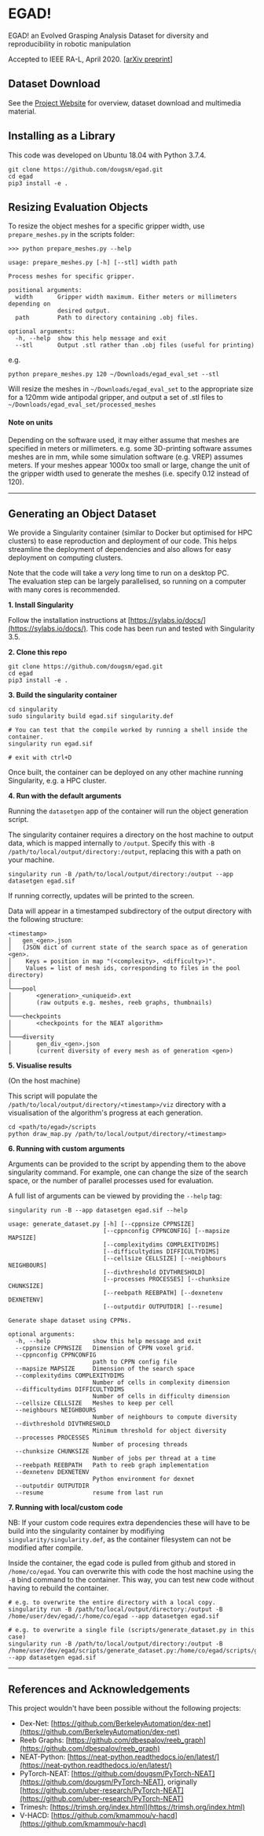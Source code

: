 # EGAD!

EGAD! an Evolved Grasping Analysis Dataset for diversity and reproducibility in robotic manipulation

Accepted to IEEE RA-L, April 2020.  [[arXiv preprint](https://arxiv.org/abs/2003.01314)]

## Dataset Download

See the [Project Website](https://dougsm.github.io/egad/) for overview, dataset download and multimedia material.


## Installing as a Library

This code was developed on Ubuntu 18.04 with Python 3.7.4.

```shell script
git clone https://github.com/dougsm/egad.git 
cd egad
pip3 install -e .
```

## Resizing Evaluation Objects

To resize the object meshes for a specific gripper width, use `prepare_meshes.py` in the scripts folder:

```shell script
>>> python prepare_meshes.py --help

usage: prepare_meshes.py [-h] [--stl] width path

Process meshes for specific gripper.

positional arguments:
  width       Gripper width maximum. Either meters or millimeters depending on
              desired output.
  path        Path to directory containing .obj files.

optional arguments:
  -h, --help  show this help message and exit
  --stl       Output .stl rather than .obj files (useful for printing)
```

e.g.

```shell script
python prepare_meshes.py 120 ~/Downloads/egad_eval_set --stl
```

Will resize the meshes in `~/Downloads/egad_eval_set` to the appropriate size
for a 120mm wide antipodal gripper, and output a set of .stl files to `~/Downloads/egad_eval_set/processed_meshes`

#### Note on units
Depending on the software used, it may either assume that meshes are specified in meters or millimeters.
e.g. some 3D-printing software assumes meshes are in mm, while some simulation software (e.g. VREP) assumes meters.
If your meshes appear 1000x too small or large, change the unit of the gripper width used to generate the meshes (i.e. specify 0.12 instead of 120).

---

## Generating an Object Dataset

We provide a Singularity container (similar to Docker but optimised for HPC clusters) to ease reproduction and deployment of our code.
This helps streamline the deployment of dependencies and also allows for easy deployment on computing clusters.

Note that the code will take a *very* long time to run on a desktop PC.  
The evaluation step can be largely parallelised, so running on a computer with many cores is recommended.


**1. Install Singularity**

Follow the installation instructions at [https://sylabs.io/docs/](https://sylabs.io/docs/).
This code has been run and tested with Singularity 3.5.

**2. Clone this repo**

```shell script
git clone https://github.com/dougsm/egad.git
cd egad
pip3 install -e .
```

**3. Build the singularity container**

```shell script
cd singularity
sudo singularity build egad.sif singularity.def 

# You can test that the compile worked by running a shell inside the container.
singularity run egad.sif

# exit with ctrl+D
```

Once built, the container can be deployed on any other machine running Singularity, e.g. a HPC cluster.

**4. Run with the default arguments**

Running the `datasetgen` app of the container will run the object generation script.

The singularity container requires a directory on the host machine to output data,
which is mapped internally to `/output`.
Specify this with `-B /path/to/local/output/directory:/output`, replacing this with
a path on your machine.

```shell script
singularity run -B /path/to/local/output/directory:/output --app datasetgen egad.sif
```

If running correctly, updates will be printed to the screen.

Data will appear in a timestamped subdirectory of the output directory with the following structure:

```
<timestamp>
│   gen_<gen>.json 
│   (JSON dict of current state of the search space as of generation <gen>. 
│    Keys = position in map "(<complexity>, <difficulty>)".
│    Values = list of mesh ids, corresponding to files in the pool directory)
│
└───pool
│       <generation>_<uniqueid>.ext 
│       (raw outputs e.g. meshes, reeb graphs, thumbnails)
│
└───checkpoints
│       <checkpoints for the NEAT algorithm>
│
└───diversity
│       gen_div_<gen>.json
│       (current diversity of every mesh as of generation <gen>)
```

**5. Visualise results**

(On the host machine)

This script will populate the `/path/to/local/output/directory/<timestamp>/viz` directory
with a visualisation of the algorithm's progress at each generation.

```shell script
cd <path/to/egad>/scripts
python draw_map.py /path/to/local/output/directory/<timestamp>
```

**6. Running with custom arguments**

Arguments can be provided to the script by appending them to the above singularity command.
For example, one can change the size of the search space, or the number of parallel processes used for evaluation.  

A full list of arguments can be viewed by providing the `--help` tag:

```shell script
singularity run -B --app datasetgen egad.sif --help

usage: generate_dataset.py [-h] [--cppnsize CPPNSIZE]
                           [--cppnconfig CPPNCONFIG] [--mapsize MAPSIZE]
                           [--complexitydims COMPLEXITYDIMS]
                           [--difficultydims DIFFICULTYDIMS]
                           [--cellsize CELLSIZE] [--neighbours NEIGHBOURS]
                           [--divthreshold DIVTHRESHOLD]
                           [--processes PROCESSES] [--chunksize CHUNKSIZE]
                           [--reebpath REEBPATH] [--dexnetenv DEXNETENV]
                           [--outputdir OUTPUTDIR] [--resume]

Generate shape dataset using CPPNs.

optional arguments:
  -h, --help            show this help message and exit
  --cppnsize CPPNSIZE   Dimension of CPPN voxel grid.
  --cppnconfig CPPNCONFIG
                        path to CPPN config file
  --mapsize MAPSIZE     Dimension of the search space
  --complexitydims COMPLEXITYDIMS
                        Number of cells in complexity dimension
  --difficultydims DIFFICULTYDIMS
                        Number of cells in difficulty dimension
  --cellsize CELLSIZE   Meshes to keep per cell
  --neighbours NEIGHBOURS
                        Number of neighbours to compute diversity
  --divthreshold DIVTHRESHOLD
                        Minimum threshold for object diversity
  --processes PROCESSES
                        Number of procesing threads
  --chunksize CHUNKSIZE
                        Number of jobs per thread at a time
  --reebpath REEBPATH   Path to reeb graph implementation
  --dexnetenv DEXNETENV
                        Python environment for dexnet
  --outputdir OUTPUTDIR
  --resume              resume from last run

```

**7. Running with local/custom code**

NB: If your custom code requires extra dependencies these will have to be build into the singularity container
by modifiying `singularity/singularity.def`, as the container filesystem can not be modified after compile.

Inside the container, the egad code is pulled from github and stored in `/home/co/egad`.
You can overwrite this with code the host machine using the `-B` bind command to the container.
This way, you can test new code without having to rebuild the container.

```shell script
# e.g. to overwrite the entire directory with a local copy.
singularity run -B /path/to/local/output/directory:/output -B /home/user/dev/egad/:/home/co/egad --app datasetgen egad.sif

# e.g. to overwrite a single file (scripts/generate_dataset.py in this case)
singularity run -B /path/to/local/output/directory:/output -B /home/user/dev/egad/scripts/generate_dataset.py:/home/co/egad/scripts/generate_dataset.py --app datasetgen egad.sif
```

---

## References and Acknowledgements

This project wouldn't have been possible without the following projects:

- Dex-Net: [https://github.com/BerkeleyAutomation/dex-net](https://github.com/BerkeleyAutomation/dex-net)
- Reeb Graphs: [https://github.com/dbespalov/reeb_graph](https://github.com/dbespalov/reeb_graph)
- NEAT-Python: [https://neat-python.readthedocs.io/en/latest/](https://neat-python.readthedocs.io/en/latest/)
- PyTorch-NEAT: [https://github.com/dougsm/PyTorch-NEAT](https://github.com/dougsm/PyTorch-NEAT), originally [https://github.com/uber-research/PyTorch-NEAT](https://github.com/uber-research/PyTorch-NEAT)
- Trimesh: [https://trimsh.org/index.html](https://trimsh.org/index.html)
- V-HACD: [https://github.com/kmammou/v-hacd](https://github.com/kmammou/v-hacd)
